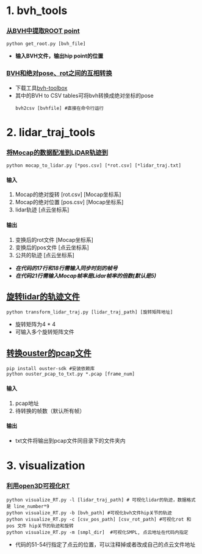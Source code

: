 
# 1. bvh_tools
### [从BVH中提取ROOT point](bvh_tools/get_root.py)
```
python get_root.py [bvh_file]
```
- **输入BVH文件，输出hip point的位置**
### [BVH和绝对pose、rot之间的互相转换](https://github.com/OlafHaag/bvh-toolbox)
- 下载工具[bvh-toolbox](https://github.com/OlafHaag/bvh-toolbox)
- 其中的BVH to CSV tables可将bvh转换成绝对坐标的pose
    ```
    bvh2csv [bvhfile] #直接在命令行运行
    ```
# 2. lidar_traj_tools
### [将Mocap的数据配准到LiDAR轨迹到](lidar_traj_tools/mocap_to_lidar.py)
```
python mocap_to_lidar.py [*pos.csv] [*rot.csv] [*lidar_traj.txt]
```
#### 输入
1. Mocap的绝对旋转 [rot.csv] [Mocap坐标系]
2. Mocap的绝对位置 [pos.csv] [Mocap坐标系]
3. lidar轨迹 [点云坐标系]
####  输出
1. 变换后的rot文件 [Mocap坐标系]
2. 变换后的pos文件 [点云坐标系]
3. 公共的轨迹 [点云坐标系]

- ***在代码的17行和18行需输入同步时刻的帧号***
- ***在代码21行需输入Mocap帧率是Lidar帧率的倍数(默认是5)***

## [旋转lidar的轨迹文件](lidar_traj_tools/transform_lidar_traj.py)
```
python transform_lidar_traj.py [lidar_traj_path] [旋转矩阵地址]
```
* 旋转矩阵为4 * 4
* 可输入多个旋转矩阵文件

## [转换ouster的pcap文件](lidar_traj_tools/ouster_pcap_to_txt.py)
```
pip install ouster-sdk #安装依赖库
python ouster_pcap_to_txt.py *.pcap [frame_num]
```
#### 输入
1. pcap地址
2. 待转换的帧数（默认所有帧）
#### 输出
- txt文件将输出到pcap文件同目录下的文件夹内

   
# 3. visualization
### [利用open3D可视化RT](visualization/visualize_RT.py)
```
python visualize_RT.py -l [lidar_traj_path] # 可视化lidar的轨迹，数据格式是 line_number*9
python visualize_RT.py -b [bvh_path] #可视化bvh文件hip关节的轨迹
python visualize_RT.py -c [csv_pos_path] [csv_rot_path] #可视化rot 和 pos 文件 hip关节的轨迹和旋转
python visualize_RT.py -m [smpl_dir]  #可视化SMPL, 点云地址在代码内指定
```
* 代码的51-54行指定了点云的位置，可以注释掉或者改成自己的点云文件地址
